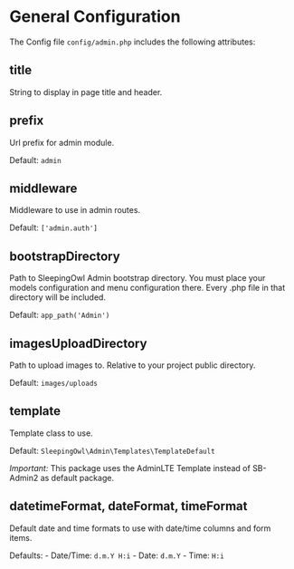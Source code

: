 # General Configuration

The Config file `config/admin.php` includes the following attributes:


## title

String to display in page title and header.

## prefix

Url prefix for admin module.

Default: `admin`

## middleware

Middleware to use in admin routes.

Default: `['admin.auth']`

## bootstrapDirectory

Path to SleepingOwl Admin bootstrap directory. You must place your models configuration and menu configuration there. Every .php file in that directory will be included.

Default: `app_path('Admin')`

## imagesUploadDirectory

Path to upload images to. Relative to your project public directory.

Default: `images/uploads`

## template

Template class to use.

Default: `SleepingOwl\Admin\Templates\TemplateDefault`

*Important:* This package uses the AdminLTE Template instead of SB-Admin2 as default package. 

## datetimeFormat, dateFormat, timeFormat

Default date and time formats to use with date/time columns and form items.

Defaults: 
	- Date/Time: `d.m.Y H:i`
	- Date:		 `d.m.Y`
	- Time:		 `H:i`